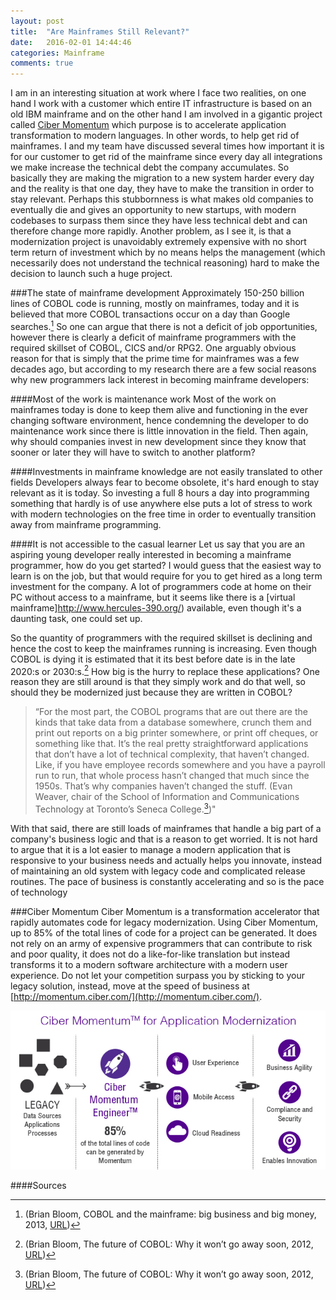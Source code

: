 ```yaml
---
layout: post
title:  "Are Mainframes Still Relevant?"
date:   2016-02-01 14:44:46
categories: Mainframe
comments: true
---
```

I am in an interesting situation at work where I face two realities, on one hand I work with a customer which entire IT infrastructure is based on an old IBM mainframe and on the other hand I am involved in a gigantic project called [Ciber Momentum](http://momentum.ciber.com/) which purpose is to accelerate application transformation to modern languages. In other words, to help get rid of mainframes. I and my team have discussed several times how important it is for our customer to get rid of the mainframe since every day all integrations we make increase the technical debt the company accumulates. So basically they are making the migration to a new system harder every day and the reality is that one day, they have to make the transition in order to stay relevant. Perhaps this stubbornness is what makes old companies to eventually die and gives an opportunity to new startups, with modern codebases to surpass them since they have less technical debt and can therefore change more rapidly. Another problem, as I see it, is that a modernization project is unavoidably extremely expensive with no short term return of investment which by no means helps the management (which necessarily does not understand the technical reasoning) hard to make the decision to launch such a huge project.

###The state of mainframe development
Approximately 150-250 billion lines of COBOL code is running, mostly on mainframes, today and it is believed that more COBOL transactions occur on a day than Google searches.[^1] So one can argue that there is not a deficit of job opportunities, however there is clearly a deficit of mainframe programmers with the required skillset of COBOL, CICS and/or RPG2. One arguably obvious reason for that is simply that the prime time for mainframes was a few decades ago, but according to my research there are a few social reasons why new programmers lack interest in becoming mainframe developers:

####Most of the work is maintenance work
Most of the work on mainframes today is done to keep them alive and functioning in the ever changing software environment, hence condemning the developer to do maintenance work since there is little innovation in the field. Then again, why should companies invest in new development since they know that sooner or later they will have to switch to another platform?

####Investments in mainframe knowledge are not easily translated to other fields
Developers always fear to become obsolete, it's hard enough to stay relevant as it is today. So investing a full 8 hours a day into programming something that hardly is of use anywhere else puts a lot of stress to work with modern technologies on the free time in order to eventually transition away from mainframe programming. 

####It is not accessible to the casual learner
Let us say that you are an aspiring young developer really interested in becoming a mainframe programmer, how do you get started? I would guess that the easiest way to learn is on the job, but that would require for you to get hired as a long term investment for the company. A lot of programmers code at home on their PC without access to a mainframe, but it seems like there is a [virtual mainframe]http://www.hercules-390.org/) available, even though it's a daunting task, one could set up.

So the quantity of programmers with the required skillset is declining and hence the cost to keep the mainframes running is increasing. Even though COBOL is dying it is estimated that it its best before date is in the late 2020:s or 2030:s.[^2] How big is the hurry to replace these applications? One reason they are still around is that they simply work and do that well, so should they be modernized just because they are written in COBOL? 

>“For the most part, the COBOL programs that are out there are the kinds that take data from a database somewhere, crunch them and print out reports on a big printer somewhere, or print off cheques, or something like that. It’s the real pretty straightforward applications that don’t have a lot of technical complexity, that haven’t changed. Like, if you have employee records somewhere and you have a payroll run to run, that whole process hasn’t changed that much since the 1950s. That’s why companies haven’t changed the stuff. (Evan Weaver, chair of the School of Information and Communications Technology at Toronto’s Seneca College.[^2])"

With that said, there are still loads of mainframes that handle a big part of a company's business logic and that is a reason to get worried. It is not hard to argue that it is a lot easier to manage a modern application that is responsive to your business needs and actually helps you innovate, instead of maintaining an old system with legacy code and complicated release routines. The pace of business is constantly accelerating and so is the pace of technology

###Ciber Momentum
Ciber Momentum is a transformation accelerator that rapidly automates code for legacy modernization. Using Ciber Momentum, up to 85% of the total lines of code for a project can be generated. It does not rely on an army of expensive programmers that can contribute to risk and poor quality, it does not do a like-for-like translation but instead transforms it to a modern software architecture with a modern user experience. Do not let your competition surpass you by sticking to your legacy solution, instead, move at the speed of business at [http://momentum.ciber.com/](http://momentum.ciber.com/).

<img src="https://github.com/Oberheim/oberheim.github.io/raw/master/_assets/images/Ciber-Momentum-Transformation-Accelerator.jpg" alt="Ciber Momentum for Application Modernization" style="max-width: 100%;height:auto;" />

####Sources
[^1]:(Brian Bloom, COBOL and the mainframe: big business and big money, 2013, [URL](http://blog.stafflink.ca/recruiting-tips/cobol-and-the-mainframe-big-business-and-big-money))
[^2]:(Brian Bloom, The future of COBOL: Why it won’t go away soon, 2012, [URL](http://www.itworldcanada.com/article/the-future-of-cobol-why-it-wont-go-away-soon/45722))
